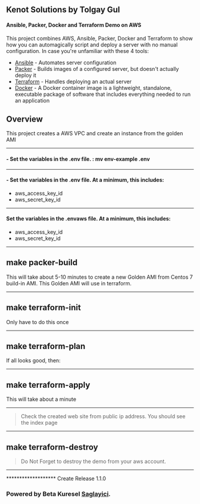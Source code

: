 ## Kenot Solutions by Tolgay Gul
#### Ansible, Packer, Docker and Terraform Demo on AWS


This project combines AWS, Ansible, Packer, Docker and Terraform to show how you can
automagically script and deploy a server with no manual configuration. In case
you're unfamiliar with these 4 tools:

* [Ansible](https://www.ansible.com/) - Automates server configuration
* [Packer](https://www.packer.io/) - Builds images of a configured server, but
doesn't actually deploy it
* [Terraform](https://www.terraform.io/) - Handles deploying an actual server
* [Docker](https://www.docker.com) -  A Docker container image is a lightweight, standalone, executable package of software that includes everything needed to run an application

## Overview

This project creates a AWS VPC and create an instance from the golden AMI




------------
 #### - Set the variables in the .env file. : mv env-example .env 

------------
 #### - Set the variables in the .env file. At a minimum, this includes:
-  aws_access_key_id
-  aws_secret_key_id

------------

#### Set the variables in the .envaws file. At a minimum, this includes:
-  aws_access_key_id
-  aws_secret_key_id

------------

## make packer-build

 This will take about 5-10 minutes to create a new Golden AMI from Centos 7 build-in AMI. This Golden AMI will use in terraform.


------------

## make terraform-init
Only have to do this once

------------
## make terraform-plan
<enter AMI ID from packer-build command>

If all looks good, then:

------------
## make terraform-apply
<enter AMI ID from packer-build command>
This will take about a minute

------------
>  Check the created web site from public ip address. You should see the index page

------------
## make terraform-destroy
<enter AMI ID from packer-build command>

>  Do Not Forget to destroy the demo from your aws account.

------------


******************* Create Release 1.1.0 

### Powered by Beta Kuresel [Saglayici](http://www.saglayici.com/en).

```

